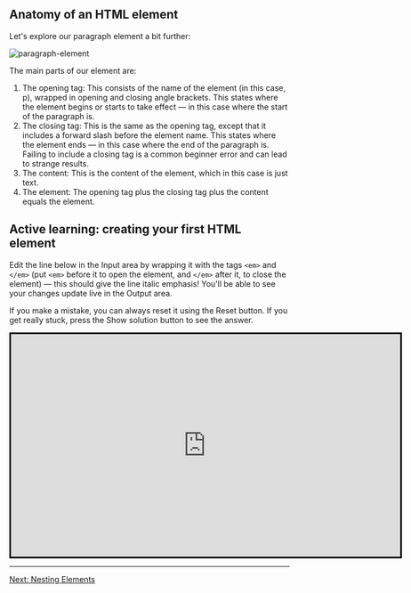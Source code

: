 ## Anatomy of an HTML element

Let's explore our paragraph element a bit further:

![paragraph-element](https://mdn.mozillademos.org/files/9347/grumpy-cat-small.png)

The main parts of our element are:

1. The opening tag: This consists of the name of the element (in this case, p), wrapped in opening and closing angle brackets. This states where the element begins or starts to take effect — in this case where the start of the paragraph is.
1. The closing tag: This is the same as the opening tag, except that it includes a forward slash before the element name. This states where the element ends — in this case where the end of the paragraph is. Failing to include a closing tag is a common beginner error and can lead to strange results.
1. The content: This is the content of the element, which in this case is just text.
1. The element: The opening tag plus the closing tag plus the content equals the element.

## Active learning: creating your first HTML element

Edit the line below in the Input area by wrapping it with the tags `<em>` and `</em>` (put `<em>` before it to open the element, and `</em>` after it, to close the element) — this should give the line italic emphasis! You'll be able to see your changes update live in the Output area.

If you make a mistake, you can always reset it using the Reset button. If you get really stuck, press the Show solution button to see the answer.

<iframe src="https://mdn.mozillademos.org/en-US/docs/Learn/HTML/Introduction_to_HTML/Getting_started$samples/Playable_code?revision=1430258" height="400" width="700" id="frame_Playable_code" class="live-sample-frame hide-codepen-jsfiddle" frameborder="0" style="border: 3px solid black"></iframe>

---

[Next: Nesting Elements](/handbook/curriculum/fundamentals/static-sites/self-study/getting-started-with-html/04)
